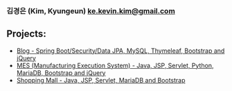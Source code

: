### 김경은 (Kim, Kyungeun)  ke.kevin.kim@gmail.com

## Projects:

- <a href="https://github.com/VertigoK/blog">Blog - Spring Boot/Security/Data JPA, MySQL, Thymeleaf, Bootstrap and jQuery</a>
- <a href="https://github.com/VertigoK/TH_MES">MES (Manufacturing Execution System) - Java, JSP, Servlet, Python, MariaDB, Bootstrap and jQuery</a>
- <a href="https://github.com/VertigoK/ShoppingMall">Shopping Mall - Java, JSP, Servlet, MariaDB and Bootstrap</a>
